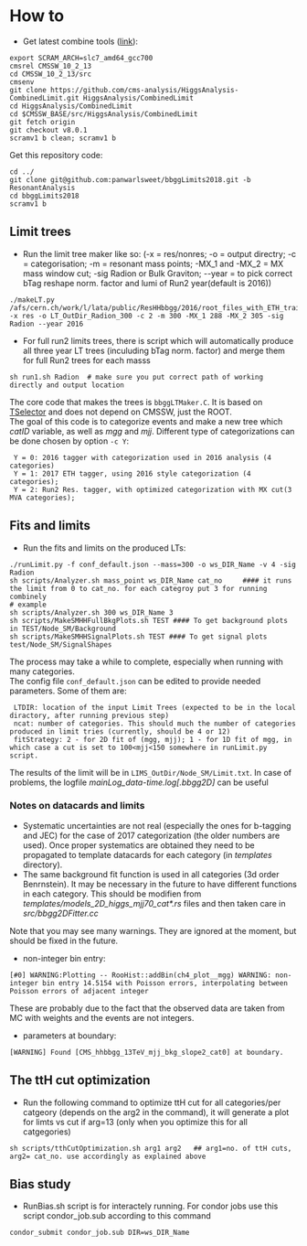 # How to

* Get latest combine tools ([link](http://cms-analysis.github.io/HiggsAnalysis-CombinedLimit/#setting-up-the-environment-and-installation)):
```
export SCRAM_ARCH=slc7_amd64_gcc700
cmsrel CMSSW_10_2_13
cd CMSSW_10_2_13/src
cmsenv
git clone https://github.com/cms-analysis/HiggsAnalysis-CombinedLimit.git HiggsAnalysis/CombinedLimit
cd HiggsAnalysis/CombinedLimit
cd $CMSSW_BASE/src/HiggsAnalysis/CombinedLimit
git fetch origin
git checkout v8.0.1
scramv1 b clean; scramv1 b
```
Get this repository code:
```
cd ../
git clone git@github.com:panwarlsweet/bbggLimits2018.git -b ResonantAnalysis
cd bbggLimits2018
scramv1 b
```

## Limit trees

* Run the limit tree maker like so: (-x = res/nonres; -o = output directry; -c = categorisation; -m = resonant mass points; -MX_1 and -MX_2 =  MX mass window cut; -sig Radion or Bulk Graviton; --year =  to pick correct bTag reshape norm. factor and lumi of Run2 year(default is 2016))

```
./makeLT.py /afs/cern.ch/work/l/lata/public/ResHHbbgg/2016/root_files_with_ETH_training_noMjj/  -x res -o LT_OutDir_Radion_300 -c 2 -m 300 -MX_1 288 -MX_2 305 -sig Radion --year 2016
```
* For full run2 limits trees, there is script which will automatically produce all three year LT trees (inculuding bTag norm. factor) and merge them for full Run2 trees for each masss
```
sh run1.sh Radion  # make sure you put correct path of working directly and output location
```
The core code that makes the trees is `bbggLTMaker.C`. It is based on
[TSelector](https://root.cern.ch/developing-tselector) and does not depend on CMSSW, just
the ROOT.  
The goal of this code is to categorize events and make a new tree which *catID* variable,
as well as *mgg* and *mjj*. Different type of categorizations can be done chosen by option `-c Y`:  
```
 Y = 0: 2016 tagger with categorization used in 2016 analysis (4 categories)
 Y = 1: 2017 ETH tagger, using 2016 style categorization (4 categories);
 Y = 2: Run2 Res. tagger, with optimized categorization with MX cut(3 MVA categories);
```


## Fits and limits
* Run the fits and limits on the produced LTs:

```
./runLimit.py -f conf_default.json --mass=300 -o ws_DIR_Name -v 4 -sig Radion
sh scripts/Analyzer.sh mass_point ws_DIR_Name cat_no     #### it runs the limit from 0 to cat_no. for each categroy put 3 for running combinely
# example
sh scripts/Analyzer.sh 300 ws_DIR_Name 3
sh scripts/MakeSMHHFullBkgPlots.sh TEST #### To get background plots in TEST/Node_SM/Background
sh scripts/MakeSMHHSignalPlots.sh TEST #### To get signal plots test/Node_SM/SignalShapes
```  
The process may take a while to complete, especially when running with many categories.  
The config file `conf_default.json` can be edited to provide needed parameters. Some of them are:  
```
 LTDIR: location of the input Limit Trees (expected to be in the local diractory, after running previous step)
 ncat: number of categories. This should much the number of categories produced in limit tries (currently, should be 4 or 12)
 fitStrategy: 2 - for 2D fit of (mgg, mjj); 1 - for 1D fit of mgg, in which case a cut is set to 100<mjj<150 somewhere in runLimit.py script.
```

The results of the limit will be in `LIMS_OutDir/Node_SM/Limit.txt`. In case of problems,
the logfile _mainLog_data-time.log[.bbgg2D]_ can be useful


### Notes on datacards and limits

* Systematic uncertainties are not real (especially the ones for b-tagging and JEC) for
  the case of 2017 categorization (the older numbers are used). Once proper systematics
  are obtained they need to be propagated to template datacards for each category (in
  _templates_ directory).
* The same background fit function is used in all categories (3d order Benrnstein). It may
  be necessary in the future to have different functions in each category. This should be
  modifien from _templates/models_2D_higgs_mjj70_cat*.rs_ files and then taken care in
  _src/bbgg2DFitter.cc_
  
Note that you may see many warnings. They are ignored at the moment, but should be fixed in the future.

* non-integer bin entry:  
```
[#0] WARNING:Plotting -- RooHist::addBin(ch4_plot__mgg) WARNING: non-integer bin entry 14.5154 with Poisson errors, interpolating between Poisson errors of adjacent integer
```  
These are probably due to the fact that the observed data are taken from MC with weights and the events are not integers. 
* parameters at boundary:  
```
[WARNING] Found [CMS_hhbbgg_13TeV_mjj_bkg_slope2_cat0] at boundary.
```

## The ttH cut optimization

* Run the following command to optimize ttH cut for all categories/per catgeory (depends on the arg2 in the command), it will generate a plot for limts vs cut if arg=13 (only when you optimize this for all catgegories)
``` 
sh scripts/tthCutOptimization.sh arg1 arg2   ## arg1=no. of ttH cuts, arg2= cat_no. use accordingly as explained above
```  

## Bias study

* RunBias.sh script is for interactely running. For condor jobs use this script condor_job.sub according to this command 
``` 
condor_submit condor_job.sub DIR=ws_DIR_Name
```  



